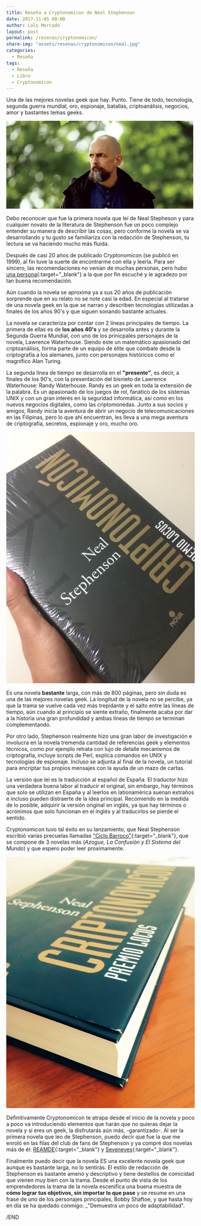 ```yaml
---
title: Reseña a Cryptonomicon de Neal Stephenson
date: 2017-11-05 00:00
author: Lalo Mercado
layout: post
permalink: /resenas/cryptonomicon/
share-img: "assets/resenas/cryptonomicon/neal.jpg"
categories:
  - Reseña
tags:
  - Reseña
  - Libro
  - Cryptonomicon
---
```

Una de las mejores novelas geek que hay. Punto. Tiene de todo, tecnología, segunda guerra mundial, oro, espionaje, batallas, criptoanálisis, negocios, amor y bastantes temas geeks.

![cryptonomicon2](/assets/resenas/cryptonomicon/neal.jpg)

Debo reconocer que fue la primera novela que leí de Neal Stepheson y para cualquier novato de la literatura de Stephenson fue un poco complejo entender su manera de describir las cosas, pero conforme la novela se va desarrollando y tu gusto se familiariza con la redacción de Stephenson, tu lectura se va haciendo mucho más fluida.

Después de casi 20 años de publicado Cryptonomicon (se publicó en 1999), al fin tuve la suerte de encontrarme con ella y leerla. Para ser sincero, las recomendaciones no venían de muchas personas, pero hubo [una persona](http://aaronbenitez.blog/){:target="_blank"} a la que por fin escuché y le agradezo por tan buena recomendación.

Aún cuando la novela se aproxima ya a sus 20 años de publicación sorprende que en su relato no se note casi la edad. En especial al tratarse de una novela geek en la que se narran y describen tecnologías utilizadas a finales de los años 90's y que siguen sonando bastante actuales.

La novela se caracteriza por contar con 2 líneas principales de tiempo. La primera de ellas es de __los años 40's__ y se desarrolla antes y durante la Segunda Guerra Mundial, con uno de los prinicpales personajes de la novela, Lawrence Waterhouse. Siendo este un matemático apasionado del criptoanálisis, forma parte de un equipo de élite que combate desde la criptografía a los alemanes, junto con personajes históricos como el magnífico Alan Turing.

La segunda línea de tiempo se desarrolla en el __"presente"__, es decir, a finales de los 90's, con la presentación del bisnieto de Lawrence Waterhouse: Randy Waterhouse. Randy es un geek en toda la extensión de la palabra. Es un apasionado de los juegos de rol, fanático de los sistemas UNIX y con un gran interés en la seguridad informática, así como en los nuevos negocios digitales, como las criptomonedas. Junto a sus socios y amigos, Randy inicia la aventura de abrir un negocio de telecomunicaciones en las Filipinas, pero lo que ahí encuentran, les lleva a una mega aventura de criptografía, secretos, espionaje y oro, mucho oro.

![cryptonomicon1](/assets/resenas/cryptonomicon/1.jpg)

Es una novela __bastante__ larga, con más de 800 páginas, pero sin duda es una de las mejores novelas geek. La longitud de la novela no se percibe, ya que la trama se vuelve cada vez más trepidante y el salto entre las líneas de tiempo, aún cuando al principio se siente extraño, finalmente acaba por dar a la historia una gran profundidad y ambas líneas de tiempo se terminan complementando.

Por otro lado, Stephenson realmente hizo una gran labor de investigación e involucra en la novela tremenda cantidad de referencias geek y elementos técnicos, como por ejemplo retrata con lujo de detalle mecanismos de criptografía, incluye scripts de Perl, explica comandos en UNIX y tecnologías de espionaje. Incluso se adjunta al final de la novela, un tutorial para encriptar tus propios mensajes con la ayuda de un mazo de cartas.

La versión que leí es la traducción al español de España. El traductor hizo una verdadera buena labor al traducir el original, sin embargo, hay términos que solo se utilizan en España y al leerlos en lationamérica suenan extraños e incluso pueden distraerte de la idea principal. Recomiendo en la medida de lo posible, adquirir la versión original en inglés, ya que hay términos o acrónimos que solo funcionan en el inglés y al traducirlos se pierde el sentido. 

Cryptonomicon tuvo tal éxito en su lanzamiento, que Neal Stephenson escribió varias precuelas llamadas ["Ciclo Barroco"](#){:target="_blank"}, que se compone de 3 novelas más (_Azogue, La Confusión y El Sistema del Mundo_) y que espero poder leer proximamente. 

![cryptonomicon3](/assets/resenas/cryptonomicon/2.jpg)

Definitivamente Cryptonomicon te atrapa desde el inicio de la novela y poco a poco va introduciendo elementos que harán que no quieras dejar la novela y si eres un geek, la disfrutarás aún más, -garantizado-. Al ser la primera novela que leo de Stephenson, puedo decir que fue la que me enroló en las filas del club de fans de Stephenson y ya compré dos novelas más de él: [REAMDE](#){:target="_blank"} y [Seveneves](#){:target="_blank"}.

Finalmente puedo decir que la novela ES una excelente novela geek que aunque es bastante larga, no lo sentirás. El estilo de redacción de Stephenson es bastante ameno y descriptivo y tiene destellos de comicidad que vienen muy bien con la trama. Desde el punto de vista de los emprendedores la trama de la novela escenifica una buena muestra de __cómo lograr tus objetivos, sin importar lo que pase__ y se resume en una frase de uno de los personajes principales, Bobby Shaftoe, y que hasta hoy en día se ha quedado conmigo: _"Demuestra un poco de adaptabilidad".

/END
